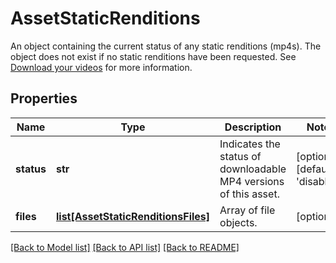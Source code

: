 # AssetStaticRenditions

An object containing the current status of any static renditions (mp4s). The object does not exist if no static renditions have been requested. See [Download your videos](https://docs.mux.com/guides/video/download-your-videos) for more information.
## Properties
Name | Type | Description | Notes
------------ | ------------- | ------------- | -------------
**status** | **str** | Indicates the status of downloadable MP4 versions of this asset. | [optional] [default to 'disabled']
**files** | [**list[AssetStaticRenditionsFiles]**](AssetStaticRenditionsFiles.md) | Array of file objects. | [optional] 

[[Back to Model list]](../README.md#documentation-for-models) [[Back to API list]](../README.md#documentation-for-api-endpoints) [[Back to README]](../README.md)


